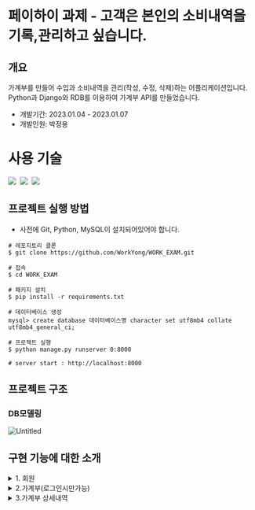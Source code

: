 # 페이하이 과제 - 고객은 본인의 소비내역을 기록,관리하고 싶습니다.
## 개요
가계부를 만들어 수입과 소비내역을 관리(작성, 수정, 삭제)하는 어플리케이션입니다.
<br>
Python과 Django와 RDB를 이용하여 가계부 API를 만들었습니다.

- 개발기간: 2023.01.04 - 2023.01.07
- 개발인원: 박정용

# 사용 기술

<img src="https://img.shields.io/badge/Python-3.9-%233776AB?&logo=python&logoColor=white"/>&nbsp;
<img src="https://img.shields.io/badge/Django-4.0.5-%23092E20?&logo=Django&logoColor=white"/>&nbsp;
<img src="https://img.shields.io/badge/MySQL-5.7-%234479A1?&logo=MySQL&logoColor=white"/>&nbsp;

## 프로젝트 실행 방법

- 사전에 Git, Python, MySQL이 설치되어있어야 합니다.

```shell
# 레포지토리 클론
$ git clone https://github.com/WorkYong/WORK_EXAM.git

# 접속
$ cd WORK_EXAM

# 패키지 설치
$ pip install -r requirements.txt

# 데이터베이스 생성
mysql> create database 데이터베이스명 character set utf8mb4 collate utf8mb4_general_ci;

# 프로젝트 실행
$ python manage.py runserver 0:8000

# server start : http://localhost:8000
```

## 프로젝트 구조

### DB모델링

![Untitled](https://user-images.githubusercontent.com/102202607/210957341-85e6b6be-078d-49bd-8624-ec94a4c09cc8.png)

## 구현 기능에 대한 소개
<details>
<summary>1.  회원</summary>

    
- 회원 가입하기
```shell
※ 필수 요청값(이름, 이메일, 휴대폰번호, 비밀번호) 요청 값으로 받습니다.

※ 사용자의 이름의 경우**

한글로 이루어져야만 하며 2~5장 이내로 설정했습니다.

※ 사용자의 email의 경우**

"@" 가 포함되어 있어야 하며 "." 이 포함되어 있어야 하도록 설정했습니다.

※ 사용자의 핸드폰번호의 경우**

"-"를 포함하고 요청을 보냅니다.

앞자리는 3자리로 이루어져 있어야 하며 중간 자리는 3자리 또는 4자리 숫자 끝자리는 4자리 숫자로 설정해두었습니다.

※사용자의 이메일, 전화번호는 에러 처리되어 있어 데이터가 중복되는 경우에는 가입할 수 없습니다.**※

※비밀번호는 bcrypt를 사용하여 암호화 처리하였습니다.**※

※요청한 값이 유효성검사를 끝내고 통과되면 회원가입 완료됩니다.
```
      
- 회원 로그인 하기
```shell      
※ 필수 요청값(이메일, 비밀번호) 요청 값으로 받습니다.
  이메일과 비밀번호가 일치하게 되면 JWT 토큰을 발행합니다.
  틀리게 되면 INVAILD_USER라는 문구가 발생합니다.
```
- 회원 로그아웃 하기(미구현)

- 회원 탈퇴하기(로그인시만가능)
```shell
※ 필수 요청값(user_id) 요청 값으로 받습니다 
  사용자에서 요청한 user_id의 컬럼이  
  is_active가 0으로 바뀌면서 soft delete 처리됩니다.
```
</details>

<details>
<summary>2.가계부(로그인시만가능)</summary>

- 가계부 생성하기
```shell    
※ 필수 요청값(book_name) 요청 값으로 받습니다.
  한 아이디에 중복된 이름의 가계부를 만들 수는 없습니다(상세내역은 상관 없습니다.)
  ex)가계부의 이름이기 떄문에 홍길동-절약하자, 홍길동-절약하자(중복이라 안댐) (단,홍길동-절약하자 , 김철수-절약하자 가능합니다)
```
- 가계부 내역 수정하기
```shell
※ 필수 요청값(book_id, book_name) 요청 값으로 받습니다.
  수정이 완료되면 CHANGE라는 메시지와 함꼐 수정완료됩니다.
  없는 아이디번호면 Book_DoesNotExist값을 반환합니다.
```
- 가계부 내역 삭제하기
```shell
※필수 요청값(book_id) 요청 값으로 받습니다.
  DELETE라는 메시지와 함꼐 수정됩니다. 그리고 deleted_at이 자동으로 현재시간에 맞게 DB에 저장됩니다.
```
    
- 가계부 원하는내역 조회하기       
```shell  
  자신이 로그인된 ID의 정보를 조회하여 가져옵니다.
  로그인이 안되어 있을시 조회가 불가능하며 INVALID_TOKEN이라는 에러메세지를 반환합니다.
```
</details>

<details>
<summary>3.가계부 상세내역</summary>

- 가계부 상세내역 생성하기
```shell
※필수 요청값(title, date, memo, description, amount, balance, book_id) 요청 값으로 받습니다.
  
    상세내역마다 랜덤의 serial_no를 부여하였습니다. 그 이유는 조회할때 QueryString을 사용하는데 
  
    serial_no 랜덤성을 이용하여 보안적측면을 고려하였습니다
```
    
- 가계부 상세내역 수정하기
```shell
  ※필수 요청값(record_id, amount, memo) 요청 값으로 받습니다.
  
    존재하지않는  record_id면 BookRecord_DoesNotExist 에러 값을 반환합니다.
  
    유효성검사가 다끝나면 CHANGE라는 메시지와 함꼐 수정됩니다
```    
- 가계부 상세내역 삭제하기
```shell
※필수 요청값(record_id) 요청 값으로 받습니다.
  존재하지않는  record_id면 BookRecord_DoesNotExist 에러 값을 반환합니다.
  
  유효성검사가 다끝나면 DELETE라는 메시지와 함께 is_delete값이 0 바뀌는 soft_delet처리 하였습니다.
  
  지금 현재시각이 deleted_at에 기록됩니다.
```  
- 가계부 상세내역 조회하기
```shell
필수 요청값(book_id, is_deleted, serial_no) QueryString으로 요청 값으로 받습니다.
  요청된 값의 따라 정보를 조회할 수 있고 삭제된 데이터 또한 조회할 수 있습니다.
  
  그리고 QueryString의 단점인 URL에 노출되어 무분별하게 URL값을 변경하여 조회할 수 있는 사항이 우려되어
  
  uuid라는 모듈을 통하여 serial_no를 16자리에 숫자가 랜덤하게 생성되어 조회할 수 어렵게 만들어
  
  보안적 측면을 고려하였습니다
```
- 가계부 상세내역 공유해서 단축URL 만들기(단축시간 만료는 미구현)
```shell  
상세내역을 조회하게되면 그 동시에 URL이 단축 URL로 결과 값을 반환합니다.
QueryString이기 떄문에 URL이 겹치지 않습니다.
```  
- 가계부 상세내역 복제하기

4.  테스트코드

---

       요청과 응답에 대한 자세한 결과, 데이터 타입은 API docs를 참고해 주십시오.

## API doc

박정용 - [https://documenter.getpostman.com/view/22727251/2s83zfQ5Ti]()
